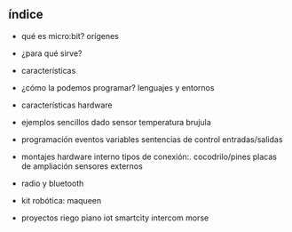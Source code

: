 ## índice

* qué es micro:bit?
  orígenes
* ¿para qué sirve?
* características

* ¿cómo la podemos programar?
   lenguajes y entornos
* características hardware
* ejemplos sencillos
  dado
  sensor temperatura
  brujula
* programación
  eventos
  variables
  sentencias de control
  entradas/salidas
* montajes
  hardware interno
  tipos de conexión:. cocodrilo/pines
  placas de ampliación
 sensores externos
* radio y bluetooth
* kit robótica: maqueen
* proyectos
riego
piano
iot
smartcity
intercom morse


